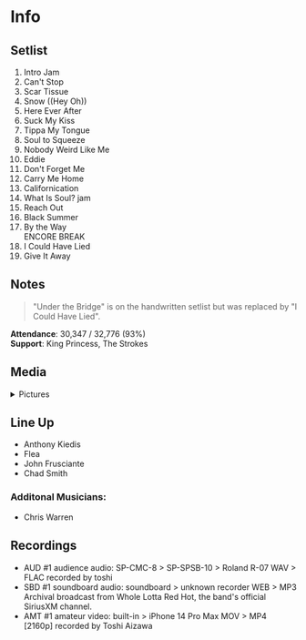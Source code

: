 # Info

## Setlist

1. Intro Jam
2. Can't Stop
3. Scar Tissue
4. Snow ((Hey Oh))
5. Here Ever After
6. Suck My Kiss
7. Tippa My Tongue
8. Soul to Squeeze
9. Nobody Weird Like Me
10. Eddie
11. Don't Forget Me
12. Carry Me Home
13. Californication
14. What Is Soul? jam
15. Reach Out
16. Black Summer
17. By the Way
<br> ENCORE BREAK
18. I Could Have Lied
19. Give It Away

## Notes

> "Under the Bridge" is on the handwritten setlist but was replaced by "I Could Have Lied".

**Attendance**: 30,347 / 32,776 (93%)
<br>
**Support**: King Princess, The Strokes

## Media 

<details>
  <summary>Pictures</summary>
  <img alt="Setlist" title="Setlist" src="20230329.jpg" height="200" />
</details>

## Line Up

* Anthony Kiedis
* Flea
* John Frusciante
* Chad Smith

### Additonal Musicians:

* Chris Warren

## Recordings

* AUD #1 audience audio: SP-CMC-8 > SP-SPSB-10 > Roland R-07 WAV > FLAC recorded by toshi 
* SBD #1 soundboard audio: soundboard > unknown recorder WEB > MP3 Archival broadcast from Whole Lotta Red Hot, the band's official SiriusXM channel.
* AMT #1 amateur video: built-in > iPhone 14 Pro Max MOV > MP4 [2160p] recorded by Toshi Aizawa
